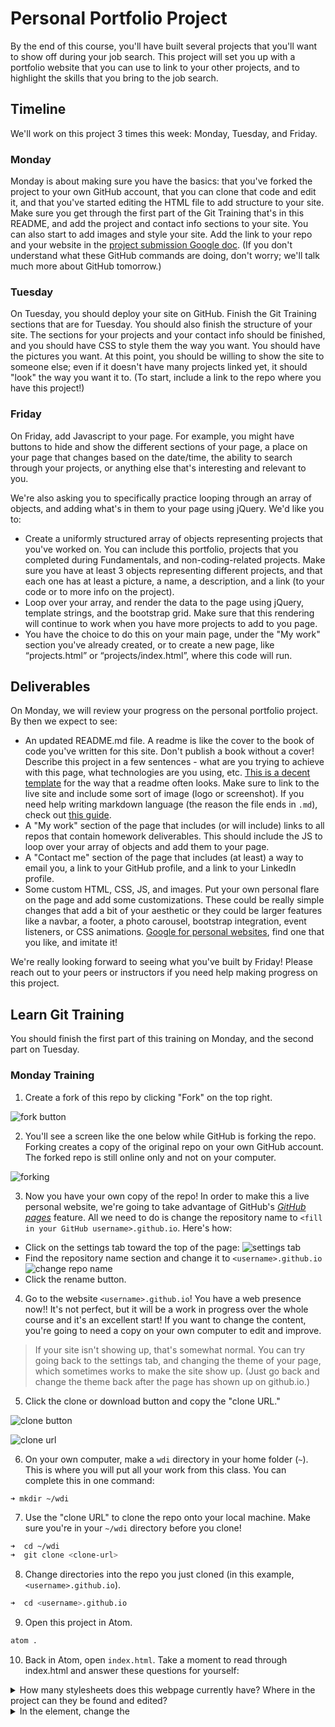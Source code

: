 # Personal Portfolio Project
By the end of this course, you'll have built several projects that you'll want to show off during your job search. This project will set you up with a portfolio website that you can use to link to your other projects, and to highlight the skills that you bring to the job search.

## Timeline
We'll work on this project 3 times this week: Monday, Tuesday, and Friday.

### Monday
Monday is about making sure you have the basics: that you've forked the project to your own GitHub account, that you can clone that code and edit it, and that you've started editing the HTML file to add structure to your site. Make sure you get through the first part of the Git Training that's in this README, and add the project and contact info sections to your site. You can also start to add images and style your site. Add the link to your repo and your website in the [project submission Google doc](https://docs.google.com/spreadsheets/d/19baYsQr8BcsPz5E28qp1WYjeLUabz8B26EGnZEHQpmw/edit#gid=0). (If you don't understand what these GitHub commands are doing, don't worry; we'll talk much more about GitHub tomorrow.)

### Tuesday
On Tuesday, you should deploy your site on GitHub. Finish the Git Training sections that are for Tuesday. You should also finish the structure of your site. The sections for your projects and your contact info should be finished, and you should have CSS to style them the way you want. You should have the pictures you want. At this point, you should be willing to show the site to someone else; even if it doesn't have many projects linked yet, it should "look" the way you want it to. (To start, include a link to the repo where you have this project!)

### Friday
On Friday, add Javascript to your page. For example, you might have buttons to hide and show the different sections of your page, a place on your page that changes based on the date/time, the ability to search through your projects, or anything else that's interesting and relevant to you.

We're also asking you to specifically practice looping through an array of objects, and adding what's in them to your page using jQuery. We'd like you to:
* Create a uniformly structured array of objects representing projects that you've worked on. You can include this portfolio, projects that you completed during Fundamentals, and non-coding-related projects. Make sure you have at least 3 objects representing different projects, and that each one has at least a picture, a name, a description, and a link (to your code or to more info on the project).
* Loop over your array, and render the data to the page using jQuery, template strings, and the bootstrap grid. Make sure that this rendering will continue to work when you have more projects to add to you page.
* You have the choice to do this on your main page, under the "My work" section you've already created, or to create a new page, like “projects.html” or “projects/index.html”, where this code will run.

## Deliverables
On Monday, we will review your progress on the personal portfolio project. By then we expect to see:

* An updated README.md file. A readme is like the cover to the book of code you've written for this site. Don't publish a book without a cover! Describe this project in a few sentences - what are you trying to achieve with this page, what technologies are you using, etc. [This is a decent template](https://gist.github.com/zenorocha/4526327) for the way that a readme often looks. Make sure to link to the live site and include some sort of image (logo or screenshot). If you need help writing markdown language (the reason the file ends in `.md`), check out [this guide](https://github.com/adam-p/markdown-here/wiki/Markdown-Cheatsheet).
* A "My work" section of the page that includes (or will include) links to all repos that contain homework deliverables. This should include the JS to loop over your array of objects and add them to your page.
* A "Contact me" section of the page that includes (at least) a way to email you, a link to your GitHub profile, and a link to your LinkedIn profile.
* Some custom HTML, CSS, JS, and images. Put your own personal flare on the page and add some customizations. These could be really simple changes that add a bit of your aesthetic or they could be larger features like a navbar, a footer, a photo carousel, bootstrap integration, event listeners, or CSS animations. [Google for personal websites](https://www.google.com/search?q=personal+website&espv=2&biw=1280&bih=612&site=webhp&tbm=isch&tbo=u&source=univ&sa=X&ved=0ahUKEwjx-Krl6bfOAhUUI2MKHaoPDUEQsAQIQA&dpr=2#imgrc=OOkEvdqZczSU-M%3A), find one that you like, and imitate it!

We're really looking forward to seeing what you've built by Friday! Please reach out to your peers or instructors if you need help making progress on this project.


## Learn Git Training

You should finish the first part of this training on Monday, and the second part on Tuesday.

### Monday Training

1. Create a fork of this repo by clicking "Fork" on the top right.

  ![fork button](https://cloud.githubusercontent.com/assets/6520345/17564556/97ecdd00-5ee8-11e6-9ad0-a7b8104579ff.png)

2. You'll see a screen like the one below while GitHub is forking the repo. Forking creates a copy of the original repo on your own GitHub account. The forked repo is still online only and not on your computer.

  ![forking](https://cloud.githubusercontent.com/assets/6520345/17570801/c0d27e36-5f02-11e6-8d44-f485301831ed.png)

3. Now you have your own copy of the repo! In order to make this a live personal website, we're going to take advantage of GitHub's [*GitHub pages*](https://pages.github.com/) feature. All we need to do is change the repository name to `<fill in your GitHub username>.github.io`. Here's how:
  * Click on the settings tab toward the top of the page: ![settings tab](https://cloud.githubusercontent.com/assets/6520345/17564907/fc20986a-5ee9-11e6-8e7f-abc19c482a7b.png)
  * Find the repository name section and change it to `<username>.github.io` ![change repo name](https://cloud.githubusercontent.com/assets/6520345/17564950/2a69081a-5eea-11e6-8d17-8017954d8ad7.png)
  * Click the rename button.

4. Go to the website `<username>.github.io`!  You have a web presence now!! It's not perfect, but it will be a work in progress over the whole course and it's an excellent start! If you want to change the content, you're going to need a copy on your own computer to edit and improve.

>If your site isn't showing up, that's somewhat normal. You can try going back to the settings tab, and changing the theme of your page, which sometimes works to make the site show up. (Just go back and change the theme back after the page has shown up on github.io.)

5. Click the clone or download button and copy the "clone URL."

  ![clone button](https://cloud.githubusercontent.com/assets/6520345/17565250/87ec41b8-5eeb-11e6-8fc8-280aa6e14611.png)

  ![clone url](https://cloud.githubusercontent.com/assets/6520345/17565297/bc8e85ca-5eeb-11e6-870d-3029f9f7ed5b.png)

6. On your own computer, make a `wdi` directory in your home folder (`~`). This is where you will put all your work from this class. You can complete this in one command:
  ```
  ➜ mkdir ~/wdi
  ```

7. Use the "clone URL" to clone the repo onto your local machine. Make sure you're in your `~/wdi` directory before you clone!

  ```zsh
  ➜  cd ~/wdi
  ➜  git clone <clone-url>
  ```

8. Change directories into the repo you just cloned (in this example, `<username>.github.io`).

  ```zsh
  ➜  cd <username>.github.io
  ```

9. Open this project in Atom.

  ```zsh
  atom .
  ```

10. Back in Atom, open `index.html`. Take a moment to read through index.html and answer these questions for yourself:
<details>
  <summary>How many stylesheets does this webpage currently have? Where in the project can they be found and edited?</summary>
There are two stylesheets, normalize.css and main.css. normalize.css is in the vendor/css folder because it's a file developed by somebody else (a vendor) and you won't be editing it. main.css is in the assets/css folder and is the custom styling that you'll spend time adjusting.
</details>
<details>
  <summary>In the <head> element, change the <title> of the page. Where can you observe the impact of this change?</summary>
  <p>On the tab in the browser, your site will display a new name. It used to be "First Training."</p>
</details>

<details>
  <summary>If you were to write some Javascript to handle events on this page, what file would be the correct place to write that code?</summary>
  <p>You'd want to write your custom JS in the assets/js/app.js file. Once this file grows big enough, you might want to create new JS files in the assets/js folder.</p>
</details>

11. In the `<body>` of the document, replace the `<h1>` tag text with your name and add an image (or gif) of your liking using the `<img>` tag.

12. Open the `index.html` file in Chrome to see what it looks like, and continue editing your site locally. Work on the structure of your site for the rest of today. We'll finish integrating with Github tomorrow.

### Tuesday training

1. Now that you've changed the repo, it's time to commit your changes. Back in your terminal, type

  ```zsh
  ➜  git status
  ```
  This shows you a list of the files that you modified, created, or deleted. Notice that they are listed as _"untracked"_.

2. Now you're ready to `add` your changes. We generally do this file by file to be careful:
  ```
  ➜  git add index.html
  ```

  But if we're lazy and confident that we want to keep all our changes, we can use the "sledgehammer" approach (of adding everything all at once):
  ```
  ➜  git add .
  ```

  Now enter `git status`. Notice that your new file has gone from _"untracked"_ to _"Changes to be committed"_.

3. Next step is committing. Type the following:

  ```
  ➜  git commit -m "first edits to index.html"
  ```
  Now enter `git status` again. Notice that the new status is _"Your branch is ahead of 'origin/master' by 1 commit"_. This indicates that your the version of the repo on your computer (aka the __local__ version) includes your changes but the version hosted by GitHub (aka the __remote__ version) does not.

4. To get your changes on to the remote version of the repo, type

  ```
  ➜  git push origin master
  ```
>***Note:*** *`origin` is the given name of the remote repository hosted on GitHub. `master` is the name of the main branch within the repository. (Typically `master` is the branch you update when you're ready to publish changes to the world.)*

  Now `git status` will tell you that _"Your branch is up-to-date with 'origin/master"_ __!!!__

5. Visit `<username>.github.io` to see the latest version of your website!

6. Continue editing your site, `commit`ing changes locally, and `push`ing to Github at least three times, adding different features every time, to improve your site and practice this Git workflow. You should finish making those edits and using `commit` and `push` at least 3 times before lunch. After lunch, we'll continue working on our sites, adding more styling, finishing the "Contact me" and "My work" sections, and updating the `README.md` file by the end of the day.
